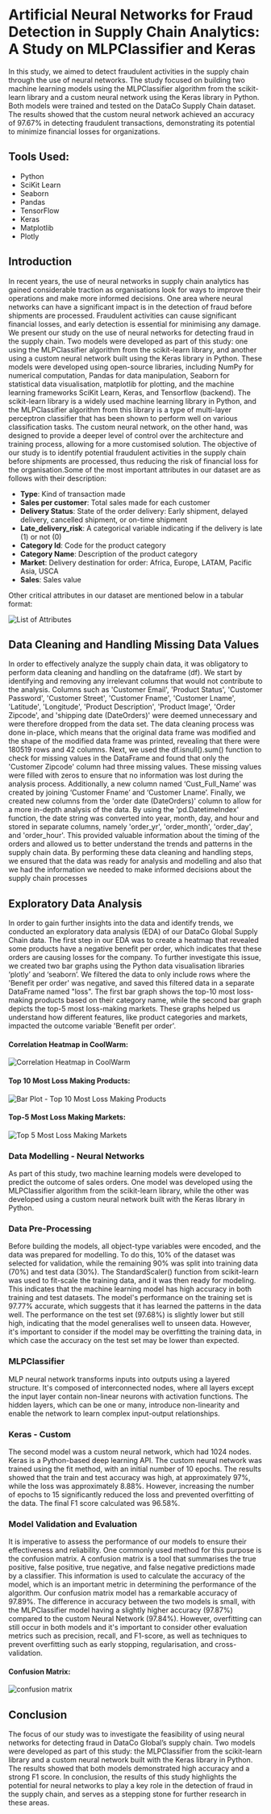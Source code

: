 # Artificial Neural Networks for Fraud Detection in Supply Chain Analytics: A Study on MLPClassifier and Keras

In this study, we aimed to detect fraudulent activities in the supply chain through the use of neural networks. The study focused on building two machine learning models using the MLPClassifier algorithm from the scikit-learn library and a custom neural network using the Keras library in Python. Both models were trained and tested on the DataCo Supply Chain dataset. The results showed that the custom neural network achieved an accuracy of 97.67% in detecting fraudulent transactions, demonstrating its potential to minimize financial losses for organizations.

## Tools Used:
- Python
- SciKit Learn
- Seaborn
- Pandas
- TensorFlow
- Keras
- Matplotlib
- Plotly

## Introduction 
In recent years, the use of neural networks in supply chain analytics has gained considerable traction as organisations look for ways to improve their operations and make more informed decisions. One area where neural networks can have a significant impact is in the detection of fraud before shipments are processed. Fraudulent activities can cause significant financial losses, and early detection is essential for minimising any damage.
We present our study on the use of neural networks for detecting fraud in the supply chain. Two models were developed as part of this study: one using the MLPClassifier algorithm from the scikit-learn library, and another using a custom neural network built using the Keras library in Python. These models were developed using open-source libraries, including NumPy for numerical computation, Pandas for data manipulation, Seaborn for statistical data visualisation, matplotlib for plotting, and the machine learning frameworks SciKit Learn, Keras, and Tensorflow (backend). The scikit-learn library is a widely used machine learning library in Python, and the MLPClassifier algorithm from this library is a type of multi-layer perceptron classifier that has been shown to perform well on various classification tasks. The custom neural network, on the other hand, was designed to provide a deeper level of control over the architecture and training process, allowing for a more customised solution. The objective of our study is to identify potential fraudulent activities in the supply chain before shipments are processed, thus reducing the risk of financial loss for the organisation.Some of the most important attributes in our dataset are as follows with their description:

* **Type**: Kind of transaction made
* **Sales per customer**: Total sales made for each customer
* **Delivery Status**: State of the order delivery: Early shipment, delayed delivery, cancelled
shipment, or on-time shipment
* **Late_delivery_risk**: A categorical variable indicating if the delivery is late (1) or not (0)
* **Category Id**: Code for the product category
* **Category Name**: Description of the product category
* **Market**: Delivery destination for order: Africa, Europe, LATAM, Pacific Asia, USCA
* **Sales**: Sales value

Other critical attributes in our dataset are mentioned below in a tabular format:

![List of Attributes](./images/ListofAttributes.png)

## Data Cleaning and Handling Missing Data Values

In order to effectively analyze the supply chain data, it was obligatory to perform data cleaning
and handling on the dataframe (df). We start by identifying and removing any irrelevant
columns that would not contribute to the analysis. Columns such as 'Customer Email',
'Product Status', 'Customer Password', 'Customer Street', 'Customer Fname', 'Customer
Lname', 'Latitude', 'Longitude', 'Product Description', 'Product Image', 'Order Zipcode', and
'shipping date (DateOrders)' were deemed unnecessary and were therefore dropped from the
data set. The data cleaning process was done in-place, which means that the original data frame
was modified and the shape of the modified data frame was printed, revealing that there were
180519 rows and 42 columns.
Next, we used the df.isnull().sum() function to check for missing values in the DataFrame and
found that only the 'Customer Zipcode' column had three missing values. These missing values
were filled with zeros to ensure that no information was lost during the analysis process.
Additionally, a new column named ‘Cust_Full_Name’ was created by joining ‘Customer
Fname’ and ‘Customer Lname’.
Finally, we created new columns from the 'order date (DateOrders)' column to allow for a more
in-depth analysis of the data. By using the 'pd.DatetimeIndex' function, the date string was
converted into year, month, day, and hour and stored in separate columns, namely 'order_yr',
'order_month', 'order_day', and 'order_hour'. This provided valuable information about the
timing of the orders and allowed us to better understand the trends and patterns in the supply
chain data.
By performing these data cleaning and handling steps, we ensured that the data was ready for
analysis and modelling and also that we had the information we needed to make informed
decisions about the supply chain processes

## Exploratory Data Analysis

In order to gain further insights into the data and identify trends, we conducted an exploratory
data analysis (EDA) of our DataCo Global Supply Chain data. The first step in our EDA was to
create a heatmap that revealed some products have a negative benefit per order, which indicates
that these orders are causing losses for the company. To further investigate this issue, we created
two bar graphs using the Python data visualisation libraries ‘plotly’ and ‘seaborn’.
We filtered the data to only include rows where the 'Benefit per order' was negative, and saved
this filtered data in a separate DataFrame named "loss". The first bar graph shows the top-10
most loss-making products based on their category name, while the second bar graph depicts
the top-5 most loss-making markets. These graphs helped us understand how different features,
like product categories and markets, impacted the outcome variable 'Benefit per order'.

#### Correlation Heatmap in CoolWarm:

![Correlation Heatmap in CoolWarm](./images/correlation_heatmap.png)

#### Top 10 Most Loss Making Products:

![Bar Plot - Top 10 Most Loss Making Products](./images/lossmaking_products.png)

#### Top-5 Most Loss Making Markets:

![Top 5 Most Loss Making Markets](./images/lossmaking_market.png)

### Data Modelling - Neural Networks

As part of this study, two machine learning models were developed to predict the outcome of
sales orders. One model was developed using the MLPClassifier algorithm from the scikit-learn
library, while the other was developed using a custom neural network built with the Keras
library in Python.

### Data Pre-Processing

Before building the models, all object-type variables were encoded, and the data was prepared
for modelling. To do this, 10% of the dataset was selected for validation, while the remaining
90% was split into training data (70%) and test data (30%). The StandardScaler() function from
scikit-learn was used to fit-scale the training data, and it was then ready for modeling.
This indicates that the machine learning model has high accuracy in both training and test
datasets. The model's performance on the training set is 97.77% accurate, which suggests that it
has learned the patterns in the data well. The performance on the test set (97.68%) is slightly
lower but still high, indicating that the model generalises well to unseen data. However, it's
important to consider if the model may be overfitting the training data, in which case the
accuracy on the test set may be lower than expected.

### MLPClassifier

MLP neural network transforms inputs into outputs using a layered structure. It's composed of
interconnected nodes, where all layers except the input layer contain non-linear neurons with
activation functions. The hidden layers, which can be one or many, introduce non-linearity and
enable the network to learn complex input-output relationships.

### Keras - Custom

The second model was a custom neural network, which had 1024 nodes.
Keras is a Python-based deep learning API. The custom neural network was trained using the fit method,
with an initial number of 10 epochs. The results showed that the train and test accuracy was
high, at approximately 97%, while the loss was approximately 8.88%. However, increasing the
number of epochs to 15 significantly reduced the loss and prevented overfitting of the data. The
final F1 score calculated was 96.58%.

### Model Validation and Evaluation

It is imperative to assess the performance of our models to ensure their effectiveness and
reliability. One commonly used method for this purpose is the confusion matrix. A confusion
matrix is a tool that summarises the true positive, false positive, true negative, and false negative
predictions made by a classifier. This information is used to calculate the accuracy of the model,
which is an important metric in determining the performance of the algorithm. Our confusion
matrix model has a remarkable accuracy of 97.89%.
The difference in accuracy between the two models is small, with the MLPClassifier model
having a slightly higher accuracy (97.87%) compared to the custom Neural Network (97.84%).
However, overfitting can still occur in both models and it's important to consider other
evaluation metrics such as precision, recall, and F1-score, as well as techniques to prevent
overfitting such as early stopping, regularisation, and cross-validation.

#### Confusion Matrix:

![confusion matrix](./images/confusion_matrix.png)

## Conclusion

The focus of our study was to investigate the feasibility of using neural networks for detecting
fraud in DataCo Global’s supply chain. Two models were developed as part of this study: the
MLPClassifier from the scikit-learn library and a custom neural network built with the Keras
library in Python. The results showed that both models demonstrated high accuracy and a
strong F1 score. In conclusion, the results of this study highlights the potential for neural
networks to play a key role in the detection of fraud in the supply chain, and serves as a stepping
stone for further research in these areas.
